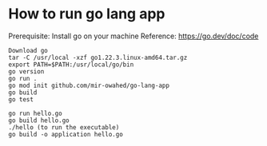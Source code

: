 # How to run go lang app
Prerequisite:
Install go on your machine
Reference: https://go.dev/doc/code
```
Download go
tar -C /usr/local -xzf go1.22.3.linux-amd64.tar.gz
export PATH=$PATH:/usr/local/go/bin
go version
go run .
go mod init github.com/mir-owahed/go-lang-app
go build
go test
```
```
go run hello.go
go build hello.go
./hello (to run the executable)
go build -o application hello.go
```

